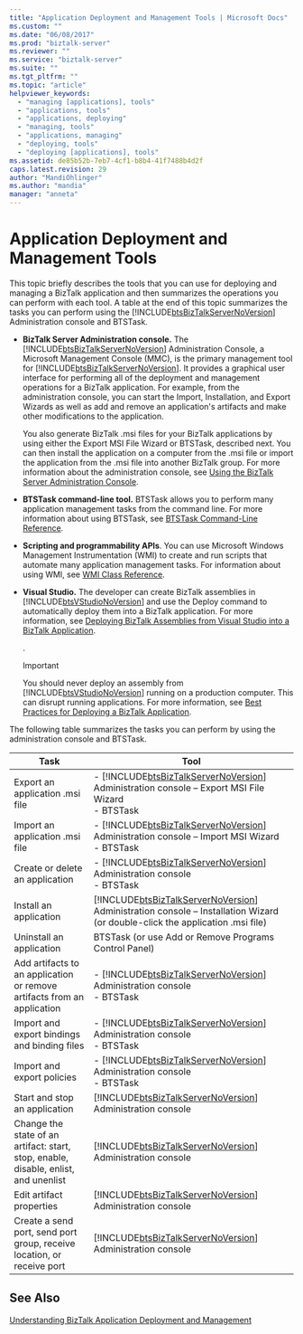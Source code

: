 ```yaml
---
title: "Application Deployment and Management Tools | Microsoft Docs"
ms.custom: ""
ms.date: "06/08/2017"
ms.prod: "biztalk-server"
ms.reviewer: ""
ms.service: "biztalk-server"
ms.suite: ""
ms.tgt_pltfrm: ""
ms.topic: "article"
helpviewer_keywords: 
  - "managing [applications], tools"
  - "applications, tools"
  - "applications, deploying"
  - "managing, tools"
  - "applications, managing"
  - "deploying, tools"
  - "deploying [applications], tools"
ms.assetid: de85b52b-7eb7-4cf1-b8b4-41f7488b4d2f
caps.latest.revision: 29
author: "MandiOhlinger"
ms.author: "mandia"
manager: "anneta"
---
```

# Application Deployment and Management Tools
This topic briefly describes the tools that you can use for deploying and managing a BizTalk application and then summarizes the operations you can perform with each tool. A table at the end of this topic summarizes the tasks you can perform using the [!INCLUDE[btsBizTalkServerNoVersion](../includes/btsbiztalkservernoversion-md.md)] Administration console and BTSTask.  
  
-   **BizTalk Server Administration console.** The [!INCLUDE[btsBizTalkServerNoVersion](../includes/btsbiztalkservernoversion-md.md)] Administration Console, a Microsoft Management Console (MMC), is the primary management tool for [!INCLUDE[btsBizTalkServerNoVersion](../includes/btsbiztalkservernoversion-md.md)]. It provides a graphical user interface for performing all of the deployment and management operations for a BizTalk application. For example, from the administration console, you can start the Import, Installation, and Export Wizards as well as add and remove an application's artifacts and make other modifications to the application.  
  
     You also generate BizTalk .msi files for your BizTalk applications by using either the Export MSI File Wizard or BTSTask, described next. You can then install the application on a computer from the .msi file or import the application from the .msi file into another BizTalk group. For more information about the administration console, see [Using the BizTalk Server Administration Console](../core/using-the-biztalk-server-administration-console.md).  
  
-   **BTSTask command-line tool.** BTSTask allows you to perform many application management tasks from the command line. For more information about using BTSTask, see [BTSTask Command-Line Reference](../core/btstask-command-line-reference.md).  
  
-   **Scripting and programmability APIs**. You can use Microsoft Windows Management Instrumentation (WMI) to create and run scripts that automate many application management tasks. For information about using WMI, see [WMI Class Reference](../core/wmi-class-reference.md).  
  
-   **Visual Studio.** The developer can create BizTalk assemblies in [!INCLUDE[btsVStudioNoVersion](../includes/btsvstudionoversion-md.md)] and use the Deploy command to automatically deploy them into a BizTalk application. For more information, see [Deploying BizTalk Assemblies from Visual Studio into a BizTalk Application](../core/deploying-biztalk-assemblies-from-visual-studio-into-a-biztalk-application.md).  
  
     .  
  
    > [!IMPORTANT]
    >  You should never deploy an assembly from [!INCLUDE[btsVStudioNoVersion](../includes/btsvstudionoversion-md.md)] running on a production computer. This can disrupt running applications. For more information, see [Best Practices for Deploying a BizTalk Application](../core/best-practices-for-deploying-a-biztalk-application.md).  
  
 The following table summarizes the tasks you can perform by using the administration console and BTSTask.  
  
|Task|Tool|  
|----------|----------|  
|Export an application .msi file|-   [!INCLUDE[btsBizTalkServerNoVersion](../includes/btsbiztalkservernoversion-md.md)] Administration console – Export MSI File Wizard<br />-   BTSTask|  
|Import an application .msi file|-   [!INCLUDE[btsBizTalkServerNoVersion](../includes/btsbiztalkservernoversion-md.md)] Administration console – Import MSI Wizard<br />-   BTSTask|  
|Create or delete an application|-   [!INCLUDE[btsBizTalkServerNoVersion](../includes/btsbiztalkservernoversion-md.md)] Administration console<br />-   BTSTask|  
|Install an application|[!INCLUDE[btsBizTalkServerNoVersion](../includes/btsbiztalkservernoversion-md.md)] Administration console – Installation Wizard (or double-click the application .msi file)|  
|Uninstall an application|BTSTask (or use Add or Remove Programs Control Panel)|  
|Add artifacts to an application or remove artifacts from an application|-   [!INCLUDE[btsBizTalkServerNoVersion](../includes/btsbiztalkservernoversion-md.md)] Administration console<br />-   BTSTask|  
|Import and export bindings and binding files|-   [!INCLUDE[btsBizTalkServerNoVersion](../includes/btsbiztalkservernoversion-md.md)] Administration console<br />-   BTSTask|  
|Import and export policies|-   [!INCLUDE[btsBizTalkServerNoVersion](../includes/btsbiztalkservernoversion-md.md)] Administration console<br />-   BTSTask|  
|Start and stop an application|[!INCLUDE[btsBizTalkServerNoVersion](../includes/btsbiztalkservernoversion-md.md)] Administration console|  
|Change the state of an artifact: start, stop, enable, disable, enlist, and unenlist|[!INCLUDE[btsBizTalkServerNoVersion](../includes/btsbiztalkservernoversion-md.md)] Administration console|  
|Edit artifact properties|[!INCLUDE[btsBizTalkServerNoVersion](../includes/btsbiztalkservernoversion-md.md)] Administration console|  
|Create a send port, send port group, receive location, or receive port|[!INCLUDE[btsBizTalkServerNoVersion](../includes/btsbiztalkservernoversion-md.md)] Administration console|  
  
## See Also  
 [Understanding BizTalk Application Deployment and Management](../core/understanding-biztalk-application-deployment-and-management.md)